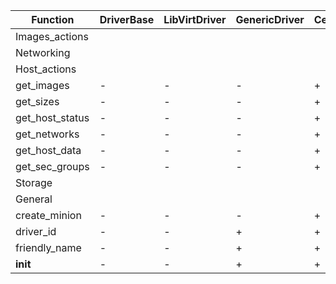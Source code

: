 Function|DriverBase|LibVirtDriver|GenericDriver|CenturyLinkDriver
---|---|---|---|---
Images_actions|
Networking|
Host_actions|
get_images|-|-|-|+
get_sizes|-|-|-|+
get_host_status|-|-|-|+
get_networks|-|-|-|+
get_host_data|-|-|-|+
get_sec_groups|-|-|-|+
Storage|
General|
create_minion|-|-|-|+
driver_id|-|-|+|+
friendly_name|-|-|+|+
__init__|-|-|+|+